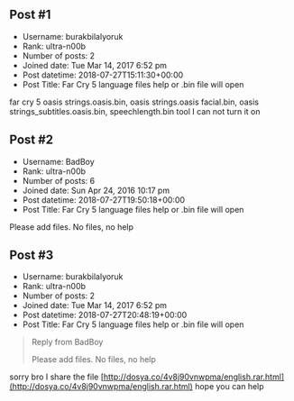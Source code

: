 ## Post #1
- Username: burakbilalyoruk
- Rank: ultra-n00b
- Number of posts: 2
- Joined date: Tue Mar 14, 2017 6:52 pm
- Post datetime: 2018-07-27T15:11:30+00:00
- Post Title: Far Cry 5  language files help or .bin file will open

far cry 5 oasis strings.oasis.bin, oasis strings.oasis facial.bin, oasis strings_subtitles.oasis.bin, speechlength.bin tool I can not turn it on
## Post #2
- Username: BadBoy
- Rank: ultra-n00b
- Number of posts: 6
- Joined date: Sun Apr 24, 2016 10:17 pm
- Post datetime: 2018-07-27T19:50:18+00:00
- Post Title: Far Cry 5  language files help or .bin file will open

Please add files. No files, no  help
## Post #3
- Username: burakbilalyoruk
- Rank: ultra-n00b
- Number of posts: 2
- Joined date: Tue Mar 14, 2017 6:52 pm
- Post datetime: 2018-07-27T20:48:19+00:00
- Post Title: Far Cry 5  language files help or .bin file will open

> Reply from BadBoy
>
> Please add files. No files, no  help

sorry bro I share the file [http://dosya.co/4v8j90vnwpma/english.rar.html](http://dosya.co/4v8j90vnwpma/english.rar.html)
hope you can help
